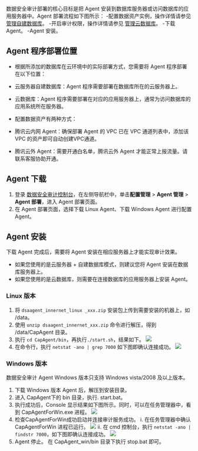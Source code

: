 数据安全审计部署的核心目标是把 Agent 安装到数据库服务器或访问数据库的应用服务器中。Agent 部署流程如下图所示：
<dx-steps>
-配置数据资产实例，操作详情请参见 [管理自建数据库]()。
-开启审计权限，操作详情请参见 [管理云数据库]()。
-下载 Agent。
-Agent 安装。
</dx-steps>

## Agent 程序部署位置
- 根据所添加的数据库在云环境中的实际部署方式，您需要将 Agent 程序部署在以下位置：
 - 云服务器自建数据库：Agent 程序需要部署在数据库所在的云服务器上。
 - 云数据库：Agent 程序需要部署在对应的应用服务器上，通常为访问数据库的应用系统所在服务器。

- 配置数据资产有两种方式：
 - 腾讯云内网 Agent：确保部署 Agent 的 VPC 已在 VPC 通道列表中，添加该 VPC 的资产即可自动创建VPC通道。
 - 腾讯云外 Agent：需要开通白名单，腾讯云外 Agent 才能正常上报流量。请联系客服协助开通。   

## Agent 下载
1. 登录 [数据安全审计控制台](https://console.cloud.tencent.com/dsaudit)，在左侧导航栏中，单击**配置管理** > **Agent 管理** > **Agent 部署**，进入 Agent 部署页面。
2. 在 Agent 部署页面，选择下载 Linux Agent、下载 Windows Agent 进行配置 Agent。

## Agent 安装
下载 Agent 完成后，需要将 Agent 安装在相应服务器上才能实现审计效果。
- 如果您使用的是云服务器 + 自建数据库模式，则建议您将 Agent 安装在数据库服务器上。
- 如果您使用的是云数据库，则需要在连接数据库的应用服务器上安装 Agent。

### Linux 版本
1. 将 `dsaagent_innernet_linux _xxx.zip` 安装包上传到需要安装的机器上，如 /data。
2. 使用 `unzip dsaagent_innernet_xxx.zip` 命令进行解压，得到 /data/CapAgent 目录。
3. 执行 `cd CapAgent/bin`，再执行`./start.sh`，结果如下。
![](https://qcloudimg.tencent-cloud.cn/raw/81b0f1add2be91ed9930ced33b975d39.png)
4. 在命令行，执行 `netstat -ano | grep 7000` 如下图即确认连接成功。
![](https://qcloudimg.tencent-cloud.cn/raw/cb7d4975c71891640172832428d420d7.png)

### Windows 版本
数据安全审计 Agent Windows 版本只支持 Windows vista/2008 及以上版本。
1. 下载 Windows 版本 Agent 后，解压到安装目录。
2. 进入 CapAgent下的 bin 目录，执行. start.bat。
3. 执行成功后，Console 显示结果如下图所示。同时，可以在任务管理器中，看到 CapAgentForWin.exe 进程。
![](https://qcloudimg.tencent-cloud.cn/raw/d7bfc6e6d21ac23cbb2fd9e35f146d26.png)
4. 检查CapAgentForWin成功启动并连接审计服务成功。
i. 在任务管理器中确认 CapAgentForWin 进程已运行。
![](https://qcloudimg.tencent-cloud.cn/raw/5ebac0aaadfc5ceaa350f14c1fd04062.png)
ii. 在 cmd 控制台，执行 `netstat -ano | findstr 7000`，如下图即确认连接成功。
![](https://qcloudimg.tencent-cloud.cn/raw/0fa3c0a35ba97567d719d44f0782cbcd.png)
5. Agent 停止。
在 CapAgent_win/bin 目录下执行 stop.bat 即可。
